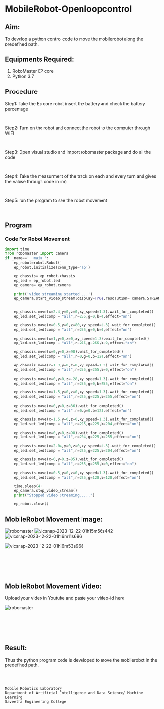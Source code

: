 # MobileRobot-Openloopcontrol
## Aim:

To develop a python control code to move the mobilerobot along the predefined path.

## Equipments Required:
1. RoboMaster EP core
2. Python 3.7

## Procedure

Step1: 
 Take the Ep core robot insert the battery and check the battery percentage 

<br/>

Step2: Turn on the robot and connect the robot to the computer through WIFI 

<br/>

Step3: Open visual studio and import robomaster package and do all the code 

<br/>

Step4: Take the measurment of the track on each and every turn and gives the valuse through code in (m)

<br/>

Step5: run the program to see the robot movement 

<br/>

## Program
### Code For Robot Movement
```python
import time
from robomaster import camera
if _name=='__main_':
    ep_robot=robot.Robot()
    ep_robot.initialize(conn_type='ap')

    ep_chassis= ep_robot.chassis
    ep_led = ep_robot.led
    ep_camera= ep_robot.camera

    print('video streaming started ...')
    ep_camera.start_video_stream(display=True,resolution= camera.STREAM_360P)


    ep_chassis.move(x=2.4,y=0,z=0,xy_speed=1.3).wait_for_completed()
    ep_led.set_led(comp = "all",r=255,g=0,b=0,effect="on")

    ep_chassis.move(x=0.5,y=0,z=80,xy_speed=1.3).wait_for_completed()
    ep_led.set_led(comp = "all",r=255,g=0,b=0,effect="on")

    ep_chassis.move(x=1,y=0,z=0,xy_speed=1.3).wait_for_completed()
    ep_led.set_led(comp = "all",r=255,g=255,b=0,effect="on")

    ep_chassis.move(x=0,y=0,z=90).wait_for_completed()
    ep_led.set_led(comp = "all",r=0,g=0,b=128,effect="on")

    ep_chassis.move(x=1.3,y=0,z=0,xy_speed=1.3).wait_for_completed()
    ep_led.set_led(comp = "all",r=255,g=255,b=0,effect="on")
    
    ep_chassis.move(x=0,y=0,z=-28,xy_speed=1.3).wait_for_completed()
    ep_led.set_led(comp = "all",r=255,g=0,b=255,effect="on")

    ep_chassis.move(x=1.5,y=0,z=0,xy_speed=1.3).wait_for_completed()
    ep_led.set_led(comp = "all",r=225,g=225,b=255,effect="on")
    
    ep_chassis.move(x=0,y=0,z=36).wait_for_completed()
    ep_led.set_led(comp = "all",r=0,g=0,b=128,effect="on")

    ep_chassis.move(x=1.5,y=0,z=0,xy_speed=1.3).wait_for_completed()
    ep_led.set_led(comp = "all",r=225,g=225,b=204,effect="on")

    ep_chassis.move(x=0,y=0,z=98).wait_for_completed()
    ep_led.set_led(comp = "all",r=204,g=225,b=255,effect="on")

    ep_chassis.move(x=2.04,y=0,z=0,xy_speed=1.3).wait_for_completed()
    ep_led.set_led(comp = "all",r=225,g=225,b=204,effect="on")

    ep_chassis.move(x=0,y=0,z=85).wait_for_completed()
    ep_led.set_led(comp = "all",r=255,g=255,b=0,effect="on")

    ep_chassis.move(x=0.5,y=0,z=0,xy_speed=1.3).wait_for_completed()
    ep_led.set_led(comp = "all",r=225,g=128,b=128,effect="on")

    time.sleep(4)
    ep_camera.stop_video_stream()
    print("Stopped video streaming.....")

    ep_robot.close()
```

## MobileRobot Movement Image:

![robomaster](https://github.com/Kishorerz/mobilerobot-openloopcontrol/assets/144451216/4ad4ef18-0271-4b26-8614-5d57fdea53a4)
![vlcsnap-2023-12-22-01h15m56s442](https://github.com/Kishorerz/mobilerobot-openloopcontrol/assets/144451216/ec03b6c7-db70-4459-9915-0bfa5314ee36)
![vlcsnap-2023-12-22-01h16m11s696](https://github.com/Kishorerz/mobilerobot-openloopcontrol/assets/144451216/47d7e6aa-9d4a-4992-9aa1-a73cf219a438)

![vlcsnap-2023-12-22-01h16m53s968](https://github.com/Kishorerz/mobilerobot-openloopcontrol/assets/144451216/3db07203-bef9-430a-bce7-4b1dde56d480)

<br/>
<br/>
<br/>
<br/>

## MobileRobot Movement Video:

Upload your video in Youtube and paste your video-id here

![robomaster](https://github.com/Kishorerz/mobilerobot-openloopcontrol/assets/144451216/dab0f68a-7460-4923-b59c-b0f6cb45efce)


<br/>
<br/>
<br/>
<br/>

## Result:
Thus the python program code is developed to move the mobilerobot in the predefined path.


<br/>
<br/>

```
Mobile Robotics Laboratory
Department of Artificial Intelligence and Data Science/ Machine Learning
Saveetha Engineering College
```

